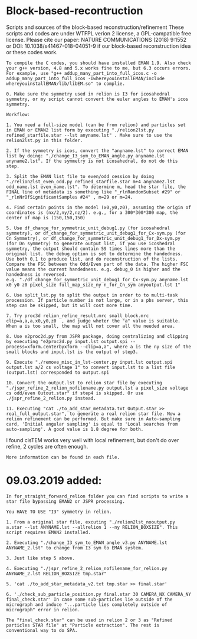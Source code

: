 # Block-based-recontruction
Scripts and sources of the block-based reconstruction/refinement
These scripts and codes are under WTFPL verion 2 license, a GPL-campatible free license.
Please cite our paper: NATURE COMMUNICATIONS (2018) 9:1552 or DOI: 10.1038/s41467-018-04051-9
if our block-based reconstruction idea or these codes work.

	To compile the C codes, you should have installed EMAN 1.9. Also check your g++ version, 4.8 and 5.x works fine to me, but 6.3 occurs errors.
	For example, use "g++ addup_many_part_into_full_icos.c -o addup_many_part_into_full_icos -IwhereyouinstallEMAN/include whereyouinstallEMAN/lib/libEM.so" to complie.

	0. Make sure the symmetry used in relion is I3 for icosahedral symmetry, or my script cannot convert the euler angles to EMAN's icos symmetry.

	Workflow:

	1. You need a full-size model (can be from relion) and particles set in EMAN or EMAN2 list form by executing "./relion2lst.py refined_starfile.star --lst anyname.lst" . Make sure to use the relion2lst.py in this folder.
	
	2. If the symmetry is icos, convert the "anyname.lst" to correct EMAN list by doing: "./change_I3_sym_to_EMAN_angle.py anyname.lst anyname2.lst". If the symmetry is not icosahedral, do not do this step.
	
	3. Split the EMAN list file to even/odd cession by doing "./relion2lst_even_odd.py refined_starfile.star m+4 anyname2.lst odd_name.lst even_name.lst". To determine m, head the star file, the FINAL line of metadata is something like "_rlnRandomSubset #29" or "_rlnNrOfSignificantSamples #24" , m=29 or m=24.

	4. Find certain points in the model (x0,y0,z0), assuming the origin of coordinates is (nx/2,ny/2,nz/2). e.g., for a 300*300*300 map, the center of map is (150,150,150)

	5. Use df_change_for_symmetric_unit_debug1.py (for icosahedral symmetry), or df_change_for_symmetric_unit_debug1_for_Cx-sym.py (for Cn Symmetry), or df_change_for_symmetric_unit_debug1_for_Dx-sym.py (for Dn symmetry) to generate output list, if you use icoshedral symmetry, the output should contain 59 times lines more than the original list. the debug option is set to determine the handedness. Use both 0,1 to produce list, and do reconstruction of the lists. Compare the FSC between the Odd/Even part of the data. The higher FSC value means the current handedness. e.g. debug_0 is higher and the handedness is reversed.
	e.g. "./df_change_for_symmetric_unit_debug1_for_Cx-sym.py anyname.lst x0 y0 z0 pixel_size full_map_size_ny n_for_Cn_sym anyoutput.lst 1"

	6. Use split_lst.py to split the output in order to to multi-task procession. If particle number is not large, or in a pbs server, this step can be skipped, but it will cost more time.

	7. Try proc3d relion_refine_result.mrc small_block.mrc clip=a,a,a,x0,y0,z0	, and judge wheter the "a" value is suitable. When a is too small, the map will not cover all the needed area.

	8. Use e2proc2d.py from JSPR package, doing centralizing and clipping by executing "e2proc2d.py input.lst output.spi --process=xform.centerbyxform --clip=a,a", where a is the ny size of the small blocks and input.lst is the output of step3.

	9. Execute "./remove_misc_in_lst-center.py input.lst output.spi output.lst a/2 cs voltage 1" to convert input.lst to a list file (output.lst) corresponded to output.spi

	10. Convert the output.lst to relion star file by executing "./jspr_refine_2_relion_nofilename.py output.lst a pixel_size voltage cs odd/even Outout.star" if step4 is skipped. Or use ./jspr_refine_2_relion.py instead.

	11. Executing "cat ./to_add_star_metadata.txt Output.star >> real_full_output.star", to generate a real relion star file. Now a relion refinement can be performed. But make sure in Auto-sampling card, 'Initial angular sampling' is equal to 'Local searches from auto-sampling'. A good value is 1.8 degree for both.
	
  I found cisTEM works very well with local refinement, but don't do over refine, 2 cycles are often enough.
  
	More information can be found in each file.

#	09.03.2019 added:

	In for_straight_forward_relion folder you can find scripts to write a star file bypassing EMAN2 or JSPR processing.
	
	You HAVE TO USE "I3" symmetry in relion.
	
	1. From a original star file, excuting "./relion2lst_nooutput.py a.star --lst ANYNAME.lst --allrelion 1 --ny RELION_BOXSIZE". This script requires EMAN2 installed.
	
	2. Executing "./change_I3_sym_to_EMAN_angle_v3.py ANYNAME.lst ANYNAME_2.lst" to change from I3 sym to EMAN system.
	
	3. Just like step 5 above.
	
	4. Executing "./jspr_refine_2_relion_nofilename_for_relion.py ANYNAME_2.lst RELION_BOXSIZE tmp.star"
	
	5. 'cat ./to_add_star_metadata_v2.txt tmp.star >> final.star'
	
	6. './check_sub_particle_position.py final.star 30 CAMERA_NX CAMERA_NY final_check.star' In case some sub-particles lie outside of the micrograph and induce "...particle lies completely outside of micrograph" error in relion.
	
	The "final_check.star" can be used in relion 2 or 3 as "Refined particles STAR file" at "Particle extraction". The rest is conventional way to do SPA.
